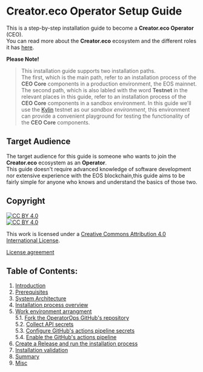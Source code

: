 # Creator.eco Operator Setup Guide

This is a step-by-step installation guide to become a **Creator.eco Operator** (CEO).  
You can read more about the **Creator.eco** ecosystem and the different roles it has [here](https://google.com).

**Please Note!**  
> This installation guide supports two installation paths.  
> The first, which is the main path, refer to an installation process of the **CEO Core** components in a production environment, the EOS mainnet.  
> The second path, which is also labled with the word **Testnet** in the relevant places in this guide, refer to an installation process of the **CEO Core** components in a sandbox environment. In this guide we'll use the [Kylin](https://www.cryptokylin.io/) testnet as our *sandbox environment*, this environment can provide a convenient playground for testing the functionality of the **CEO Core** components.  


## Target Audience

The target audience for this guide is someone who wants to join the **Creator.eco** ecosystem as an **Operator**.  
This guide doesn't require advanced knowledge of software development nor extensive experience with the EOS blockchain,this guide aims to be fairly simple for anyone who knows and understand the basics of those two.


## Copyright

[![CC BY 4.0][cc-by-shield]][cc-by]  
[![CC BY 4.0][cc-by-image]][cc-by]

[cc-by-image]: https://i.creativecommons.org/l/by/4.0/88x31.png
[cc-by]: http://creativecommons.org/licenses/by/4.0/
[cc-by-shield]: https://img.shields.io/badge/License-CC%20BY%204.0-lightgrey.svg

This work is licensed under a [Creative Commons Attribution 4.0 International
License][cc-by].


[License agreement](LICENSE)


## Table of Contents:

1. [Introduction](docs/01-introduction.md)
2. [Prerequisites](docs/02-prerequisites.md)
3. [System Architecture](docs/03-architecture.md)
4. [Installation process overview](docs/04-overview.md)
5. [Work environment arrangment](docs/05-work-env-arrange.md)  
    5.1. [Fork the OperatorOps GitHub's repository](docs/06-fork-repo.md)   
    5.2. [Collect API secrets](docs/07-collect-api-keys.md)  
    5.3. [Configure GitHub's actions pipeline secrets](docs/08-create-secrets.md)  
    5.4. [Enable the GitHub's actions pipeline](docs/09-enable-pipeline.md)  
6. [Create a Release and run the installation process](docs/10-create-release.md)  
7. [Installation validation](docs/11-validation.md)  
8. [Summary](docs/12-summary.md)
9. [Misc](docs/13-misc.md)
